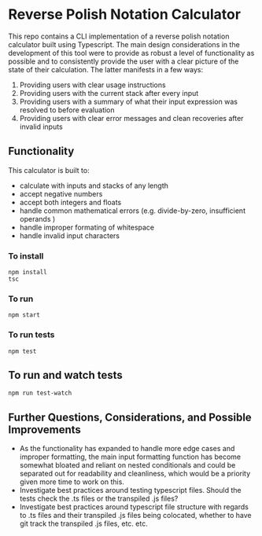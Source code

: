 # Reverse Polish Notation Calculator

This repo contains a CLI implementation of a reverse polish notation calculator built using Typescript.
The main design considerations in the development of this tool were to provide as robust a level of functionality as possible and to consistently provide the user with a clear picture of the state of their calculation. The latter manifests in a few ways:

1. Providing users with clear usage instructions
2. Providing users with the current stack after every input
3. Providing users with a summary of what their input expression was resolved to before evaluation
4. Providing users with clear error messages and clean recoveries after invalid inputs

## Functionality

This calculator is built to:

- calculate with inputs and stacks of any length
- accept negative numbers
- accept both integers and floats
- handle common mathematical errors (e.g. divide-by-zero, insufficient operands )
- handle improper formating of whitespace
- handle invalid input characters

### To install

```
npm install
tsc
```

### To run

```
npm start
```

### To run tests

```
npm test
```

## To run and watch tests

```
npm run test-watch
```

## Further Questions, Considerations, and Possible Improvements

- As the functionality has expanded to handle more edge cases and improper formatting, the main input formatting function has become somewhat bloated and reliant on nested conditionals and could be separated out for readability and cleanliness, which would be a priority given more time to work on this.
- Investigate best practices around testing typescript files. Should the tests check the .ts files or the transpiled .js files?
- Investigate best practices around typescript file structure with regards to .ts files and their transpiled .js files being colocated, whether to have git track the transpiled .js files, etc. etc.
